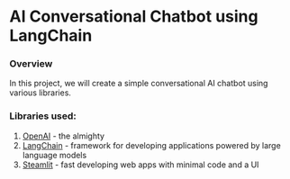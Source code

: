 # AI Conversational Chatbot using LangChain

### Overview

In this project, we will create a simple conversational AI chatbot using various libraries.

### Libraries used:

1. [OpenAI](https://openai.com/) - the almighty
2. [LangChain](https://python.langchain.com/docs/get_started/introduction) - framework for developing applications powered by large language models
3. [Steamlit](https://docs.streamlit.io/) - fast developing web apps with minimal code and a UI